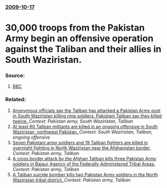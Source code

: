 ### [2009-10-17](/news/2009/10/17/index.md)

#  30,000 troops from the Pakistan Army begin an offensive operation against the Taliban and their allies in South Waziristan. 




### Source:

1. [BBC](http://news.bbc.co.uk/2/hi/south_asia/8311927.stm)

### Related:

1. [Anonymous officials say the Taliban has attacked a Pakistan Army post in South Waziristan killing nine soldiers. Pakistani Taliban say they killed twelve. ](/news/2012/08/29/anonymous-officials-say-the-taliban-has-attacked-a-pakistan-army-post-in-south-waziristan-killing-nine-soldiers-pakistani-taliban-say-they.md) _Context: Pakistan army, South Waziristan, Taliban_
2. [ At least 60 Taliban militants are killed in an ongoing offensive in South Waziristan, northwest Pakistan. ](/news/2009/10/18/at-least-60-taliban-militants-are-killed-in-an-ongoing-offensive-in-south-waziristan-northwest-pakistan.md) _Context: South Waziristan, Taliban, ongoing offensive_
3. [Seven Pakistani army soldiers and 19 Taliban fighters are killed in overnight fighting in North Waziristan near the Afghanistan border. ](/news/2015/06/8/seven-pakistani-army-soldiers-and-19-taliban-fighters-are-killed-in-overnight-fighting-in-north-waziristan-near-the-afghanistan-border.md) _Context: Pakistan army, Taliban_
4. [A cross border attack by the Afghan Taliban kills three Pakistan Army soldiers in Bajaur Agency of the Federally Administered Tribal Areas. ](/news/2014/07/12/a-cross-border-attack-by-the-afghan-taliban-kills-three-pakistan-army-soldiers-in-bajaur-agency-of-the-federally-administered-tribal-areas.md) _Context: Pakistan army, Taliban_
5. [A Taliban suicide bomber kills two Pakistan Army soldiers in the North Waziristan tribal district. ](/news/2013/11/20/a-taliban-suicide-bomber-kills-two-pakistan-army-soldiers-in-the-north-waziristan-tribal-district.md) _Context: Pakistan army, Taliban_
